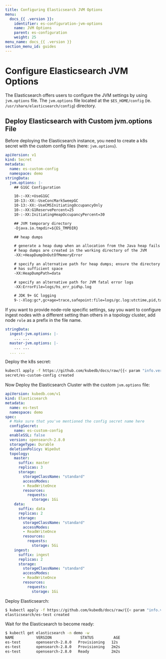 ```yaml
---
title: Configuring Elasticsearch JVM Options
menu:
  docs_{{ .version }}:
    identifier: es-configuration-jvm-options
    name: JVM Options
    parent: es-configuration
    weight: 25
menu_name: docs_{{ .version }}
section_menu_id: guides
---
```


# Configure Elasticsearch JVM Options

The Elasticsearch offers users to configure the JVM settings by using `jvm.options` file. The `jvm.options` file located at the `$ES_HOME/config` (ie. `/usr/share/elasticsearch/config`) directory.

## Deploy Elasticsearch with Custom jvm.options File

Before deploying the Elasticsearch instance, you need to create a k8s secret with the custom config files (here: `jvm.options`).

```yaml
apiVersion: v1
kind: Secret
metadata:
  name: es-custom-config
  namespace: demo
stringData:
  jvm.options: |-
    ## G1GC Configuration

    10-:-XX:+UseG1GC
    10-13:-XX:-UseConcMarkSweepGC
    10-13:-XX:-UseCMSInitiatingOccupancyOnly
    10-:-XX:G1ReservePercent=25
    10-:-XX:InitiatingHeapOccupancyPercent=30

    ## JVM temporary directory
    -Djava.io.tmpdir=${ES_TMPDIR}

    ## heap dumps

    # generate a heap dump when an allocation from the Java heap fails
    # heap dumps are created in the working directory of the JVM
    -XX:+HeapDumpOnOutOfMemoryError

    # specify an alternative path for heap dumps; ensure the directory exists and
    # has sufficient space
    -XX:HeapDumpPath=data

    # specify an alternative path for JVM fatal error logs
    -XX:ErrorFile=logs/hs_err_pid%p.log

    # JDK 9+ GC logging
    9-:-Xlog:gc*,gc+age=trace,safepoint:file=logs/gc.log:utctime,pid,tags:filecount=32,filesize=64m
```

If you want to provide node-role specific settings, say you want to configure ingest nodes with a different setting than others in a topology cluster, add node `role` as a prefix in the file name.

```yaml
stringData:
  ingest-jvm.options: |-
    ... ...
  master-jvm.options: |-
    ... ...
  ... ... 
```

Deploy the k8s secret:

```bash
kubectl apply -f https://github.com/kubedb/docs/raw/{{< param "info.version" >}}/docs/guides/elasticsearch/configuration/jvm-options/yamls/custom-config.yaml
secret/es-custom-config created
```

Now Deploy the Elasticsearch Cluster with the custom `jvm.options` file:

```yaml
apiVersion: kubedb.com/v1
kind: Elasticsearch
metadata:
  name: es-test
  namespace: demo
spec:
  # Make sure that you've mentioned the config secret name here
  configSecret:
    name: es-custom-config
  enableSSL: false 
  version: opensearch-2.8.0
  storageType: Durable
  deletionPolicy: WipeOut
  topology:
    master:
      suffix: master
      replicas: 3
      storage:
        storageClassName: "standard"
        accessModes:
        - ReadWriteOnce
        resources:
          requests:
            storage: 1Gi
    data:
      suffix: data
      replicas: 2 
      storage:
        storageClassName: "standard"
        accessModes:
        - ReadWriteOnce
        resources:
          requests:
            storage: 5Gi
    ingest:
      suffix: ingest
      replicas: 2
      storage:
        storageClassName: "standard"
        accessModes:
        - ReadWriteOnce
        resources:
          requests:
            storage: 1Gi
```

Deploy Elasticsearch:

```bash
$ kubectl apply -f https://github.com/kubedb/docs/raw/{{< param "info.version" >}}/docs/guides/elasticsearch/configuration/jvm-options/yamls/elasticsearch.yaml
elasticsearch/es-test created
```

Wait for the Elasticsearch to become ready:

```bash
$ kubectl get elasticsearch -n demo -w
NAME          VERSION             STATUS         AGE
es-test       opensearch-2.8.0   Provisioning   12s
es-test       opensearch-2.8.0   Provisioning   2m2s
es-test       opensearch-2.8.0   Ready          2m2s
```
